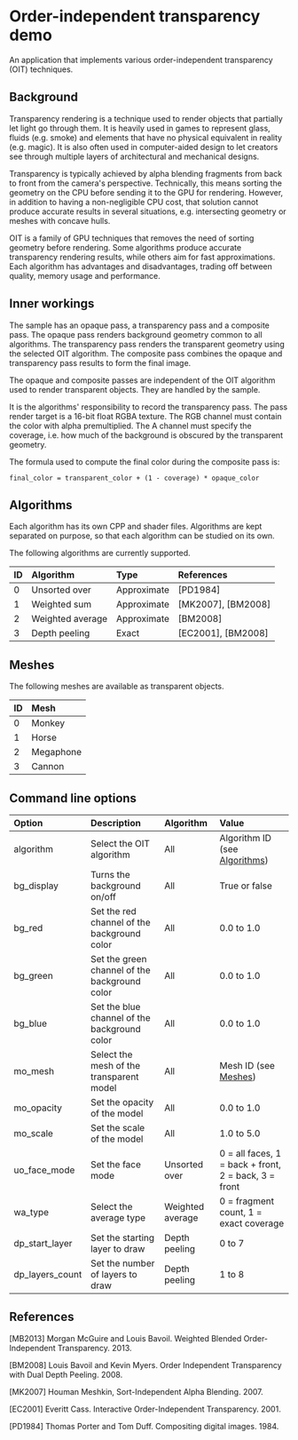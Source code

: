 # Order-independent transparency demo

An application that implements various order-independent transparency (OIT) techniques.

## Background

Transparency rendering is a technique used to render objects that partially let light go through them.
It is heavily used in games to represent glass, fluids (e.g. smoke) and elements that have no physical equivalent in reality (e.g. magic).
It is also often used in computer-aided design to let creators see through multiple layers of architectural and mechanical designs.

Transparency is typically achieved by alpha blending fragments from back to front from the camera's perspective.
Technically, this means sorting the geometry on the CPU before sending it to the GPU for rendering.
However, in addition to having a non-negligible CPU cost, that solution cannot produce accurate results in several situations, e.g. intersecting geometry or meshes with concave hulls.

OIT is a family of GPU techniques that removes the need of sorting geometry before rendering.
Some algorithms produce accurate transparency rendering results, while others aim for fast approximations.
Each algorithm has advantages and disadvantages, trading off between quality, memory usage and performance.

## Inner workings

The sample has an opaque pass, a transparency pass and a composite pass.
The opaque pass renders background geometry common to all algorithms.
The transparency pass renders the transparent geometry using the selected OIT algorithm.
The composite pass combines the opaque and transparency pass results to form the final image.

The opaque and composite passes are independent of the OIT algorithm used to render transparent objects.
They are handled by the sample.

It is the algorithms' responsibility to record the transparency pass.
The pass render target is a 16-bit float RGBA texture.
The RGB channel must contain the color with alpha premultiplied.
The A channel must specify the coverage, i.e. how much of the background is obscured by the transparent geometry.

The formula used to compute the final color during the composite pass is:

    final_color = transparent_color + (1 - coverage) * opaque_color

## Algorithms

Each algorithm has its own CPP and shader files.
Algorithms are kept separated on purpose, so that each algorithm can be studied on its own.

The following algorithms are currently supported.

|ID    |Algorithm                           |Type              |References
|:---  |:---                                |:---              |:---
|0     |Unsorted over                       |Approximate       |[PD1984]
|1     |Weighted sum                        |Approximate       |[MK2007], [BM2008]
|2     |Weighted average                    |Approximate       |[BM2008]
|3     |Depth peeling                       |Exact             |[EC2001], [BM2008]

## Meshes

The following meshes are available as transparent objects.

|ID    |Mesh
|:---  |:---
|0     |Monkey
|1     |Horse
|2     |Megaphone
|3     |Cannon

## Command line options

|Option                |Description                                   |Algorithm           |Value
|:---                  |:---                                          |:---                |:---
|algorithm <ID>        |Select the OIT algorithm                      |All                 |Algorithm ID (see [Algorithms](algorithms))
|bg_display            |Turns the background on/off                   |All                 |True or false
|bg_red                |Set the red channel of the background color   |All                 |0.0 to 1.0
|bg_green              |Set the green channel of the background color |All                 |0.0 to 1.0
|bg_blue               |Set the blue channel of the background color  |All                 |0.0 to 1.0
|mo_mesh <ID>          |Select the mesh of the transparent model      |All                 |Mesh ID (see [Meshes](meshes))
|mo_opacity <float>    |Set the opacity of the model                  |All                 |0.0 to 1.0
|mo_scale <float>      |Set the scale of the model                    |All                 |1.0 to 5.0
|uo_face_mode <int>    |Set the face mode                             |Unsorted over       |0 = all faces, 1 = back + front, 2 = back, 3 = front
|wa_type <int>         |Select the average type                       |Weighted average    |0 = fragment count, 1 = exact coverage
|dp_start_layer <int>  |Set the starting layer to draw                |Depth peeling       |0 to 7
|dp_layers_count <int> |Set the number of layers to draw              |Depth peeling       |1 to 8

## References

[MB2013] Morgan McGuire and Louis Bavoil. Weighted Blended Order-Independent Transparency. 2013.

[BM2008] Louis Bavoil and Kevin Myers. Order Independent Transparency with Dual Depth Peeling. 2008.

[MK2007] Houman Meshkin, Sort-Independent Alpha Blending. 2007.

[EC2001] Everitt Cass. Interactive Order-Independent Transparency. 2001.

[PD1984] Thomas Porter and Tom Duff. Compositing digital images. 1984.

